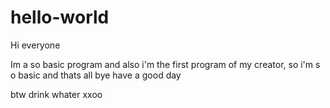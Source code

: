 # hello-world

Hi everyone

Im a so basic program and also i'm the first program of my creator, so i'm s o basic and thats all bye have a good day

btw drink whater xxoo
